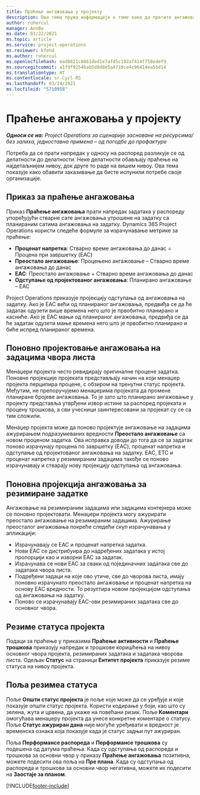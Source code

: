 ```yaml
---
title: Праћење ангажовања у пројекту
description: Ова тема пружа информације о томе како да пратите ангажовање у пројекту и напредак посла.
author: ruhercul
manager: AnnBe
ms.date: 03/22/2021
ms.topic: article
ms.service: project-operations
ms.reviewer: kfend
ms.author: ruhercul
ms.openlocfilehash: ead8821c8861ded1e7afd5c192af414f758edef9
ms.sourcegitcommit: a1f9f92546ab5d8d8e5a4710ce4c96414ea55d14
ms.translationtype: HT
ms.contentlocale: sr-Cyrl-RS
ms.lasthandoff: 03/24/2021
ms.locfileid: "5710958"
---
```

# <a name="project-effort-tracking"></a>Праћење ангажовања у пројекту

_**Односи се на:** Project Operations за сценарије засноване на ресурсима/без залиха, једноставна примена – од погодбе до профактуре_

Потреба да се прати напредак у односу на распоред разликује се од делатности до делатности. Неке делатности обављају праћење на најдетаљнијем нивоу, док друге то раде на вишем нивоу. Ова тема показује како обавити заказивање да бисте испунили потребе своје организације.

## <a name="effort-tracking-view"></a>Приказ за праћење ангажовања

Приказ **Праћење ангажовања** прати напредак задатака у распореду упоређујући стварне сате ангажовања утрошене на задатку са планираним сатима ангажовања на задатку. Dynamics 365 Project Operations користи следеће формуле за израчунавање метрике за праћење:

- **Проценат напретка**: Стварно време ангажовања до данас ÷ Процена при завршетку (EAC) 
- **Преостало ангажовање**: Процењено ангажовање – Стварно време ангажовања до данас 
- **EAC**: Преостало ангажовање + Стварно време ангажовања до данас 
- **Одступање од пројектованог ангажовања**: Планирано ангажовање – EAC

Project Operations приказује пројекцију одступања од ангажовања на задатку. Ако је EAC већи од планираног ангажовања, предвиђа се да ће задатак одузети више времена него што је првобитно планирано и касниће. Ако је EAC мањи од планираног ангажовања, предвиђа се да ће задатак одузети мање времена него што је првобитно планирано и биће испред планираног времена.

## <a name="reprojecting-effort-on-leaf-node-tasks"></a>Поновно пројектовање ангажовања на задацима чвора листа

Менаџери пројекта често ревидирају оригиналне процене задатка. Поновне пројекције пројеката представљају начин на који менаџер пројекта перципира процене, с обзиром на тренутни статус пројекта. Међутим, не препоручујемо менаџерима пројеката да промене планиране бројеве ангажовања. То је зато што планирано ангажовање у пројекту представља утврђени извор истине за распоред пројеката и процену трошкова, а сви учесници заинтересовани за пројекат су се са тим сложили.

Менаџер пројекта може да поново пројектује ангажовање на задацима ажурирањем подразумеваних вредности **Преостало ангажовање** са новом проценом задатка. Ова исправка доводи до тога да се за задатак поново израчунају процена по завршетку (EAC), проценат напретка и одступање од пројектованог ангажовања на задатку. EAC, ETC и проценат напретка у резимираним задацима такође се поново израчунавају и стварају нову пројекцију одступања од ангажовања.

## <a name="reprojection-of-effort-on-summary-tasks"></a>Поновна пројекција ангажовања за резимиране задатке

Ангажовање на резимираним задацима или задацима контејнера може се поновно пројектовати. Менаџери пројекта могу ажурирати преостало ангажовање на резимираним задацима. Ажурирање преосталог ангажовања покреће следећи скуп израчунавања у апликацији:

- Израчунавају се EAC и проценат напретка задатка.
- Нови EAC се дистрибуира до надређених задатака у истој пропорцији као и изворни EAC за задатак.
- Израчунава се нови EAC за сваки од појединачних задатака све до задатака чвора листа. 
- Подређени задаци на које ово утиче, све до чворова листа, имају поновно израчунато преостало ангажовање и проценат напретка на основу EAC вредности. То резултира новом пројекцијом одступања од ангажовања на задатку. 
- Поново се израчунавају EAC-ови резимираних задатака све до основног чвора.


## <a name="project-status-summary"></a>Резиме статуса пројекта

Подаци за праћење у приказима **Праћење активности** и **Праћење трошкова** приказују напредак и трошкове коришћења на нивоу основног чвора пројекта, резимираних задатака и задатака чворова листа. Одељак **Статус** на страници **Ентитет пројекта** приказује резиме статуса на нивоу пројекта.

## <a name="status-summary-fields"></a>Поља резимеа статуса

Поље **Општи статус пројекта** је поље које може да се уређује и које показује општи статус пројекта. Користи кодирање у боји, као што су зелена, жута и црвена, да укаже на повећани ризик. Поље **Коментари** омогућава менаџеру пројекта да унесе конкретне коментаре о статусу. Поље **Статус ажуриран дана** није могуће уређивати и вредност је временска ознака која показује када је статус задњи пут ажуриран.

Поља **Перформансе распореда** и **Перформансе трошкова** су подешена од датума праћења. Када су одступања од распореда и трошкова за основни чвор у приказу **Праћење ангажовања** позитивна, можете подесити ова поља на **Пре плана**. Када су одступања од распореда и трошкова за основни чвор негативна, можете их подесити на **Заостаје за планом**.


[!INCLUDE[footer-include](../includes/footer-banner.md)]
